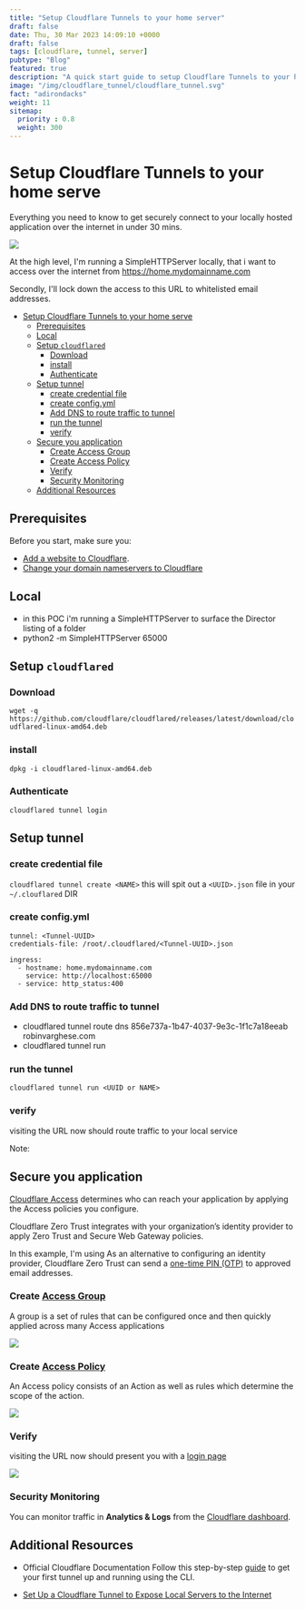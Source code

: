```yaml
---
title: "Setup Cloudflare Tunnels to your home server"
draft: false
date: Thu, 30 Mar 2023 14:09:10 +0000
draft: false
tags: [cloudflare, tunnel, server]
pubtype: "Blog"
featured: true
description: "A quick start guide to setup Cloudflare Tunnels to your home server"
image: "/img/cloudflare_tunnel/cloudflare_tunnel.svg"
fact: "adirondacks"
weight: 11
sitemap:
  priority : 0.8
  weight: 300
---
```


# Setup Cloudflare Tunnels to your home serve
Everything you need to know to get securely connect to your locally hosted application over the internet in under 30 mins.

![](/img/cloudflare_tunnel/cloudflare_tunnel.svg)


At the high level, I'm running a SimpleHTTPServer locally, that i want to access over the internet from https://home.mydomainname.com

Secondly, I'll lock down the access to this URL to whitelisted email addresses.

- [Setup Cloudflare Tunnels to your home serve](#setup-cloudflare-tunnels-to-your-home-serve)
  - [Prerequisites](#prerequisites)
  - [Local](#local)
  - [Setup `cloudflared`](#setup-cloudflared)
    - [Download](#download)
    - [install](#install)
    - [Authenticate](#authenticate)
  - [Setup tunnel](#setup-tunnel)
    - [create credential file](#create-credential-file)
    - [create config.yml](#create-configyml)
    - [Add DNS to route traffic to tunnel](#add-dns-to-route-traffic-to-tunnel)
    - [run the tunnel](#run-the-tunnel)
    - [verify](#verify)
  - [Secure you application](#secure-you-application)
    - [Create Access Group](#create-access-group)
    - [Create Access Policy](#create-access-policy)
    - [Verify](#verify-1)
    - [Security Monitoring](#security-monitoring)
  - [Additional Resources](#additional-resources)



## Prerequisites
Before you start, make sure you:

+ [Add a website to Cloudflare](https://developers.cloudflare.com/fundamentals/get-started/setup/add-site/).
+ [Change your domain nameservers to Cloudflare](https://developers.cloudflare.com/fundamentals/get-started/setup/add-site/)

## Local

- in this POC i'm running a SimpleHTTPServer to surface the Director listing of a folder
- python2 -m SimpleHTTPServer 65000


## Setup `cloudflared`

### Download

`wget -q https://github.com/cloudflare/cloudflared/releases/latest/download/cloudflared-linux-amd64.deb`

### install
`dpkg -i cloudflared-linux-amd64.deb`

### Authenticate
```
cloudflared tunnel login
```

## Setup tunnel

### create credential file
`cloudflared tunnel create <NAME>`
this will spit out a `<UUID>.json` file in your `~/.clouflared` DIR

### create config.yml
```
tunnel: <Tunnel-UUID>
credentials-file: /root/.cloudflared/<Tunnel-UUID>.json

ingress:
  - hostname: home.mydomainname.com
    service: http://localhost:65000
  - service: http_status:400
```

### Add DNS to route traffic to tunnel
- cloudflared tunnel route dns 856e737a-1b47-4037-9e3c-1f1c7a18eeab robinvarghese.com
- cloudflared tunnel run <NAME>

### run the tunnel
`cloudflared tunnel run <UUID or NAME>`

### verify
visiting the URL now should route traffic to your local service

Note:

## Secure you application
[Cloudflare Access](https://developers.cloudflare.com/cloudflare-one/policies/access/) determines who can reach your application by applying the Access policies you configure.

Cloudflare Zero Trust integrates with your organization’s identity provider to apply Zero Trust and Secure Web Gateway policies.

In this example, I'm using As an alternative to configuring an identity provider, Cloudflare Zero Trust can send a [one-time PIN (OTP)](https://developers.cloudflare.com/cloudflare-one/identity/one-time-pin/) to approved email addresses.

### Create [Access Group](https://developers.cloudflare.com/cloudflare-one/identity/users/groups/)
A group is a set of rules that can be configured once and then quickly applied across many Access applications

![](/img/cloudflare_tunnel/cloudflare_access_group_configuration.png)
### Create [Access Policy](https://developers.cloudflare.com/cloudflare-one/policies/access/policy-management/)
An Access policy consists of an Action as well as rules which determine the scope of the action.

![](/img/cloudflare_tunnel/cloudflare_access_policy.png)
### Verify
visiting the URL now should present you with a [login page](https://developers.cloudflare.com/cloudflare-one/identity/login-page/)

![](/img/cloudflare_tunnel/cloudflare_Access_auth.png)

### Security Monitoring

You can monitor traffic in **Analytics & Logs** from the [Cloudflare dashboard](https://dash.cloudflare.com/login).


## Additional Resources
- Official Cloudflare Documentation Follow this step-by-step [guide](https://developers.cloudflare.com/cloudflare-one/connections/connect-apps/install-and-setup/tunnel-guide/local/) to get your first tunnel up and running using the CLI.

- [Set Up a Cloudflare Tunnel to Expose Local Servers to the Internet](https://www.makeuseof.com/use-cloudflare-tunnel-expose-local-servers-internet/)

